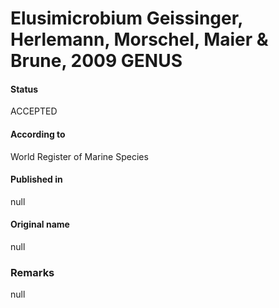 # Elusimicrobium Geissinger, Herlemann, Morschel, Maier & Brune, 2009 GENUS

#### Status
ACCEPTED

#### According to
World Register of Marine Species

#### Published in
null

#### Original name
null

### Remarks
null